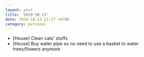 ```yaml
---
layout: post
title: '2019-10-13'
date: 2019-10-13 21:27 +0700
category: personal
---
```

- [House] Clean cats' stuffs
- [House] Buy water pipe so no need to use a basket to water trees/flowers anymore
